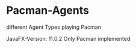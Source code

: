 # Pacman-Agents
different Agent Types playing Pacman

JavaFX-Version: 11.0.2
Only Pacman implemented
